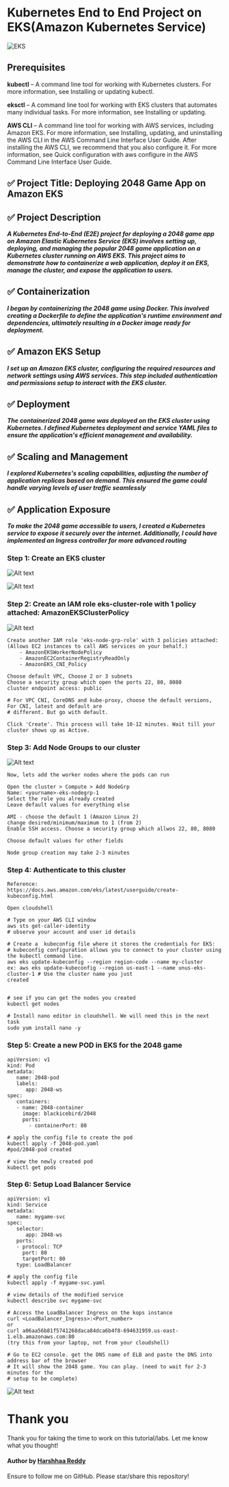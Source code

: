 # Kubernetes End to End Project on EKS(Amazon Kubernetes Service)

![EKS](https://imgur.com/oADneqS.png)

## **Prerequisites**

**kubectl** – A command line tool for working with Kubernetes clusters. For more information, see Installing or updating kubectl.

**eksctl** – A command line tool for working with EKS clusters that automates many individual tasks. For more information, see Installing or updating.

**AWS CLI** – A command line tool for working with AWS services, including Amazon EKS. For more information, see Installing, updating, and uninstalling the AWS CLI in the AWS Command Line Interface User Guide. After installing the AWS CLI, we recommend that you also configure it. For more information, see Quick configuration with aws configure in the AWS Command Line Interface User Guide.

## ✅ Project Title: Deploying 2048 Game App on Amazon EKS

## ✅ Project Description

***A Kubernetes End-to-End (E2E) project for deploying a 2048 game app on Amazon Elastic Kubernetes Service (EKS) involves setting up, deploying, and managing the popular 2048 game application on a Kubernetes cluster running on AWS EKS. This project aims to demonstrate how to containerize a web application, deploy it on EKS, manage the cluster, and expose the application to users.***

## ✅ Containerization

***I began by containerizing the 2048 game using Docker. This involved creating a Dockerfile to define the application's runtime environment and dependencies, ultimately resulting in a Docker image ready for deployment.***

## ✅ Amazon EKS Setup

***I set up an Amazon EKS cluster, configuring the required resources and network settings using AWS services. This step included authentication and permissions setup to interact with the EKS cluster.***

## ✅ Deployment

***The containerized 2048 game was deployed on the EKS cluster using Kubernetes. I defined Kubernetes deployment and service YAML files to ensure the application's efficient management and availability.***

## ✅ Scaling and Management

***I explored Kubernetes's scaling capabilities, adjusting the number of application replicas based on demand. This ensured the game could handle varying levels of user traffic seamlessly***

## ✅ Application Exposure

***To make the 2048 game accessible to users, I created a Kubernetes service to expose it securely over the internet. Additionally, I could have implemented an Ingress controller for more advanced routing***

### Step 1: Create an EKS cluster

![Alt text](image.png)

![Alt text](image-1.png)

### Step 2: Create an IAM role **eks-cluster-role** with 1 policy attached: AmazonEKSClusterPolicy

![Alt text](image-2.png)

```
Create another IAM role 'eks-node-grp-role' with 3 policies attached: 
(Allows EC2 instances to call AWS services on your behalf.)
    - AmazonEKSWorkerNodePolicy
    - AmazonEC2ContainerRegistryReadOnly
    - AmazonEKS_CNI_Policy
```

```
Choose default VPC, Choose 2 or 3 subnets
Choose a security group which open the ports 22, 80, 8080
cluster endpoint access: public

# For VPC CNI, CoreDNS and kube-proxy, choose the default versions, For CNI, latest and default are 
# different. But go with default.

Click 'Create'. This process will take 10-12 minutes. Wait till your cluster shows up as Active.
```

### Step 3: Add Node Groups to our cluster

![Alt text](image-3.png)

```
Now, lets add the worker nodes where the pods can run

Open the cluster > Compute > Add NodeGrp
Name: <yourname>-eks-nodegrp-1 
Select the role you already created
Leave default values for everything else

AMI - choose the default 1 (Amazon Linux 2)
change desired/minimum/maximum to 1 (from 2)
Enable SSH access. Choose a security group which allwos 22, 80, 8080

Choose default values for other fields 

Node group creation may take 2-3 minutes
```

### Step 4: Authenticate to this cluster

```
Reference:
https://docs.aws.amazon.com/eks/latest/userguide/create-kubeconfig.html

Open cloudshell

# Type on your AWS CLI window 
aws sts get-caller-identity
# observe your account and user id details

# Create a  kubeconfig file where it stores the credentials for EKS:
# kubeconfig configuration allows you to connect to your cluster using the kubectl command line.
aws eks update-kubeconfig --region region-code --name my-cluster
ex: aws eks update-kubeconfig --region us-east-1 --name unus-eks-cluster-1 # Use the cluster name you just 
created


# see if you can get the nodes you created
kubectl get nodes

# Install nano editor in cloudshell. We will need this in the next task
sudo yum install nano -y
```

### Step 5: Create a new POD in EKS for the 2048 game

```
apiVersion: v1
kind: Pod
metadata:
   name: 2048-pod
   labels:
      app: 2048-ws
spec:
   containers:
   - name: 2048-container
     image: blackicebird/2048
     ports:
       - containerPort: 80
```

```
# apply the config file to create the pod
kubectl apply -f 2048-pod.yaml
#pod/2048-pod created

# view the newly created pod
kubectl get pods
```

### Step 6: Setup Load Balancer Service

```
apiVersion: v1
kind: Service
metadata:
   name: mygame-svc
spec:
   selector:
      app: 2048-ws
   ports:
   - protocol: TCP
     port: 80
     targetPort: 80
   type: LoadBalancer
```

```
# apply the config file
kubectl apply -f mygame-svc.yaml
```

```
# view details of the modified service
kubectl describe svc mygame-svc
```

```
# Access the LoadBalancer Ingress on the kops instance
curl <LoadBalancer_Ingress>:<Port_number>
or
curl a06aa56b81f5741268daca84dca6b4f8-694631959.us-east-1.elb.amazonaws.com:80
(try this from your laptop, not from your cloudshell)
```

```
# Go to EC2 console. get the DNS name of ELB and paste the DNS into address bar of the browser
# It will show the 2048 game. You can play. (need to wait for 2-3 minutes for the 
# setup to be complete)
```

![Alt text](image-4.png)

# Thank you

Thank you for taking the time to work on this tutorial/labs. Let me know what you thought!

#### Author by [Harshhaa Reddy](https://github.com/NotHarshhaa)

Ensure to follow me on GitHub. Please star/share this repository!
